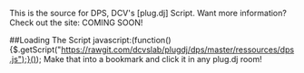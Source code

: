 This is the source for DPS, DCV's [plug.dj] Script.
Want more information? Check out the site: COMING SOON!

##Loading The Script
javascript:(function(){$.getScript("https://rawgit.com/dcvslab/plugdj/dps/master/ressources/dps.js");}());
Make that into a bookmark and click it in any plug.dj room!
